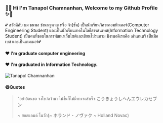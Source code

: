 ### 👋✨ Hi I'm Tanapol Chamnanhan, Welcome to my Github Profile ✨👋

💕 สวัสดีคับ ผม ธนพล ชำนาญหาญ หรือ จ้า(ซัน) เป็นนักเรียนวิศวะคอมพิวเตอร์(Computer Engineering Student) และเป็นนักเรียนเทคโนโลยีสารสนเทศ(Information Technology Student) เป็นคนที่ชอบในการพัฒนาเว็บไซต์และเขียนโปรแกรม มีงานอดิเรกคือ เล่นดนตรี เป็นมือเบส และเป็นเกมเมอร์💕

#### ❤ I'm graduate computer engineering

#### ❤ I'm graduated in Information Technology.

![Tanapol Chamnanhan](https://scontent.fhdy3-1.fna.fbcdn.net/v/t1.0-9/67901083_779714005776669_1710375149724762112_o.jpg?_nc_cat=104&_nc_sid=13bebb&_nc_eui2=AeFtnock2XyIsmAVhyDLdEyQjXpF964MJEGNekX3rgwkQb-4KxJPbWbS9OPsPHOwYXMLu1Nvmil8Da3xyo96mSaT&_nc_ohc=_WO0X8bQNv0AX9PiO6L&_nc_ht=scontent.fhdy3-1.fna&oh=9ca1bf6c3b674c20fc354345dcadf2ff&oe=5F5BE29F)

#### 😄Quotes
>"อย่าอ้อนขอ จงไขว่คว้ามา ไม่งั้นก็ไม่มีทางจะสำเร็จ こうきょうしへんエウレカセブン
>
> ~ ฮอลแลนด์ โนวัก(~ ホランド・ノヴァク ~ Holland Novac)
<!--
**TawittyTC/TawittyTC** is a ✨ _special_ ✨ repository because its `README.md` (this file) appears on your GitHub profile.

Here are some ideas to get you started:

- 🔭 I’m currently working on ...
- 🌱 I’m currently learning ...
- 👯 I’m looking to collaborate on ...
- 🤔 I’m looking for help with ...
- 💬 Ask me about ...
- 📫 How to reach me: ...
- 😄 Pronouns: ...
- ⚡ Fun fact: ...
-->
